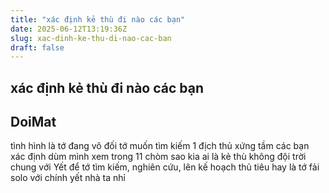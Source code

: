 ```yaml
---
title: "xác định kẻ thù đi nào các bạn"
date: 2025-06-12T13:19:36Z
slug: xac-dinh-ke-thu-di-nao-cac-ban
draft: false
---
```


## xác định kẻ thù đi nào các bạn

## DoiMat

tình hình là tớ đang vô đối tớ muốn tìm kiếm 1 địch thủ xứng tầm các bạn xác định dùm mình xem trong 11 chòm sao kia ai là kẻ thù không đội trời chung với Yết để tớ tìm kiếm, nghiên cứu, lên kế hoạch thủ tiêu hay là tớ fải solo với chính yết nhà ta nhỉ